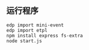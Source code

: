 ## 运行程序

    edp import mini-event
    edp import etpl
    npm install express fs-extra
    node start.js